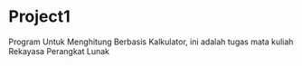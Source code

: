 # Project1
Program Untuk Menghitung Berbasis Kalkulator, ini adalah tugas mata kuliah  Rekayasa Perangkat Lunak
